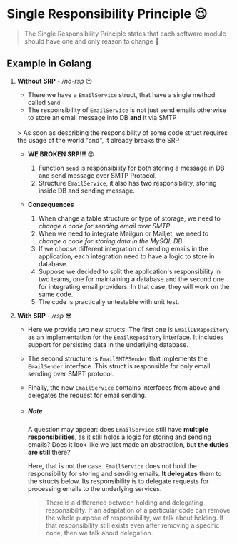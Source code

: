 # Single Responsibility Principle 😉
> The Single Responsibility Principle states that each software module should have one and only reason to change 🤔
## Example in Golang
1. **Without SRP** - */no-rsp* 😶
    * There we have a `EmailService` struct, that have a single method called `Send`
    * The responsibility of `EmailService` is not just send emails otherwise to store an email message into DB **and** it via SMTP
    <br/>
      > As soon as describing the responsibility of some code struct requires the usage of the world "and", it already breaks the SRP
    
    * **WE BROKEN SRP!!!** 😟
      1. Function `send` is responsibility for both storing a message in DB and send message over SMTP Protocol.
      2. Structure `EmailService`, it also has two responsibility, storing inside DB and sending message.
    
    * **Consequences**
      1. When change a table structure or type of storage, we need to *change a code for sending email over SMTP*.
      2. When we need to integrate Mailgun or Mailjet, we need to *change a code for storing data in the MySQL DB*
      3. If we choose different integration of sending emails in the application, each integration need to have a logic to store in database.
      4. Suppose we decided to split the application's responsibility in two teams, one for maintaining a database and the second one for integrating email providers. In that case, they will work on the same code.
      5. The code is practically untestable with unit test.

2. **With SRP** - */rsp* 😎
    * Here we provide two new structs. The first one is `EmailDBRepository` as an implementation for the `EmailRepository` interface. It includes support for persisting data in the underlying database.

    * The second structure is `EmailSMTPSender` that implements the `EmailSender` interface. This struct is responsible for only email sending over SMPT protocol.

    * Finally, the new `EmailService` contains interfaces from above and delegates the request for email sending.

    - ##### Note
        A question may appear: does `EmailService` still have **multiple** **responsibilities**, as it still holds a logic for storing and sending emails? Does it look like we just made an abstraction, but **the duties are still** there?

        Here, that is not the case. `EmailService` does not hold the responsibility for storing and sending emails. **It delegates** them to the structs below. Its responsibility is to delegate requests for processing emails to the underlying services.

        > There is a difference between holding and delegating responsibility. If an adaptation of a particular code can remove the whole purpose of responsibility, we talk about holding. If that responsibility still exists even after removing a specific code, then we talk about delegation.